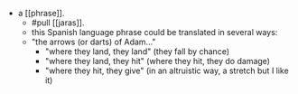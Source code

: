 - a [[phrase]].
  - #pull [[jaras]].
  - this Spanish language phrase could be translated in several ways:
  - "the arrows (or darts) of Adam..."
    - "where they land, they land" (they fall by chance)
    - "where they land, they hit" (where they hit, they do damage)
    - "where they hit, they give" (in an altruistic way, a stretch but I like it)
